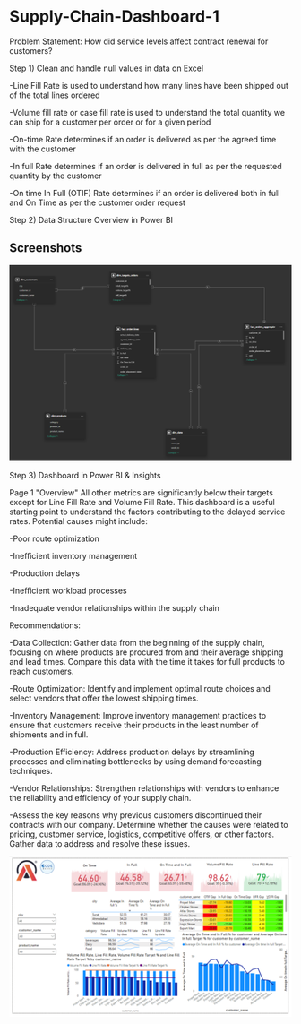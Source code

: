 # Supply-Chain-Dashboard-1

Problem Statement:
How did service levels affect contract renewal for customers? 

Step 1) Clean and handle null values in data on Excel 

-Line Fill Rate is used to understand how many lines have been shipped out of the total lines ordered

-Volume fill rate or case fill rate is used to understand the total quantity we can ship for a customer per order or for a given period

-On-time Rate determines if an order is delivered as per the agreed time with the customer

-In full Rate determines if an order is delivered in full as per the requested quantity by the customer

-On time In Full (OTIF) Rate determines if an order is delivered both in full and On Time as per the customer order request


Step 2)
Data Structure Overview in Power BI 

## Screenshots

![Screen Shot 2025-03-04 at 4 59 38 PM](https://github.com/UserDna95/Supply-Chain-Dashboard-1/blob/main/2025-03-04%20(3).png)

Step 3) 
Dashboard in Power BI & Insights

Page 1 "Overview"
All other metrics are significantly below their targets except for Line Fill Rate and Volume Fill Rate. This dashboard is a useful starting point to understand the factors contributing to the delayed service rates. Potential causes might include:

-Poor route optimization

-Inefficient inventory management

-Production delays

-Inefficient workload processes

-Inadequate vendor relationships within the supply chain

Recommendations:

-Data Collection: Gather data from the beginning of the supply chain, focusing on where products are procured from and their average shipping and lead times. Compare this data with the time it takes for full products to reach customers.

-Route Optimization: Identify and implement optimal route choices and select vendors that offer the lowest shipping times.

-Inventory Management: Improve inventory management practices to ensure that customers receive their products in the least number of shipments and in full.

-Production Efficiency: Address production delays by streamlining processes and eliminating bottlenecks by using demand forecasting techniques.

-Vendor Relationships: Strengthen relationships with vendors to enhance the reliability and efficiency of your supply chain.

-Assess the key reasons why previous customers discontinued their contracts with our company. Determine whether the causes were related to pricing, customer service, logistics, competitive offers, or other factors. Gather data to address and resolve these issues.

![Screen Shot 2025-03-04 at 4 59 38 PM](https://github.com/UserDna95/Supply-Chain-Dashboard-1/blob/main/2025-03-04%20(1).png)

